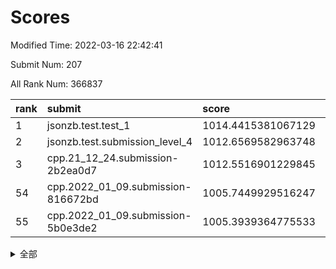 # Scores

Modified Time: 2022-03-16 22:42:41

Submit Num: 207

All Rank Num: 366837

| rank |               submit               |       score        |       sigma        | pk_num |
| :--- | :--------------------------------- | :----------------- | :----------------- | :----- |
| 1    | jsonzb.test.test_1                 | 1014.4415381067129 | 0.8586362439187509 | 7086   |
| 2    | jsonzb.test.submission_level_4     | 1012.6569582963748 | 0.7787289211053983 | 7090   |
| 3    | cpp.21_12_24.submission-2b2ea0d7   | 1012.5516901229845 | 0.7972290819413854 | 7086   |
| 54   | cpp.2022_01_09.submission-816672bd | 1005.7449929516247 | 0.7311674285852584 | 7087   |
| 55   | cpp.2022_01_09.submission-5b0e3de2 | 1005.3939364775533 | 0.7310036149946382 | 7093   |


<details>
<summary>全部</summary>

| rank |                 submit                 |       score        |       sigma        | pk_num |
| :--- | :------------------------------------- | :----------------- | :----------------- | :----- |
| 1    | jsonzb.test.test_1                     | 1014.4415381067129 | 0.8586362439187509 | 7086   |
| 2    | jsonzb.test.submission_level_4         | 1012.6569582963748 | 0.7787289211053983 | 7090   |
| 3    | cpp.21_12_24.submission-2b2ea0d7       | 1012.5516901229845 | 0.7972290819413854 | 7086   |
| 4    | gobigger.level_3.submission_level_3_12 | 1011.8807802166338 | 0.7846612974462874 | 7086   |
| 5    | gobigger.level_3.submission_level_3_23 | 1011.5079160899978 | 0.7508841815656473 | 7086   |
| 6    | gobigger.level_3.submission_level_3_9  | 1011.2696591936436 | 0.7697748257692322 | 7090   |
| 7    | gobigger.level_3.submission_level_3_5  | 1011.0796101524828 | 0.7469079802662448 | 7090   |
| 8    | gobigger.level_3.submission_level_3_10 | 1011.0080248092771 | 0.7955916810193522 | 7087   |
| 9    | gobigger.level_3.submission_level_3_28 | 1010.8505637250968 | 0.7749682814471801 | 7096   |
| 10   | gobigger.level_3.submission_level_3_39 | 1010.8073237378854 | 0.7658830238593375 | 7088   |
| 11   | gobigger.level_3.submission_level_3_35 | 1010.7642061915878 | 0.7637667195974718 | 7084   |
| 12   | gobigger.level_3.submission_level_3_25 | 1010.7309822188313 | 0.7998563787781946 | 7086   |
| 13   | gobigger.level_3.submission_level_3_33 | 1010.7116747058604 | 0.7859186792550161 | 7090   |
| 14   | gobigger.level_3.submission_level_3_45 | 1010.7105790839635 | 0.7493578328337676 | 7085   |
| 15   | gobigger.level_3.submission_level_3_17 | 1010.6647451621631 | 0.7345285227065408 | 7088   |
| 16   | gobigger.level_3.submission_level_3_8  | 1010.520798482665  | 0.7653080216708935 | 7092   |
| 17   | gobigger.level_3.submission_level_3_19 | 1010.5131772471154 | 0.7892102252134429 | 7089   |
| 18   | gobigger.level_3.submission_level_3_30 | 1010.4993972670904 | 0.7995956406130662 | 7089   |
| 19   | gobigger.level_3.submission_level_3_31 | 1010.4731170556464 | 0.7592021465928295 | 7092   |
| 20   | gobigger.level_3.submission_level_3_47 | 1010.4155296046708 | 0.7930734201549515 | 7088   |
| 21   | gobigger.level_3.submission_level_3_3  | 1010.3612050965389 | 0.7831328795769111 | 7087   |
| 22   | gobigger.level_3.submission_level_3_48 | 1010.270972198787  | 0.7788726684106219 | 7089   |
| 23   | gobigger.level_3.submission_level_3_22 | 1010.228066224677  | 0.7485396366598328 | 7086   |
| 24   | gobigger.level_3.submission_level_3_42 | 1010.2256738760858 | 0.7742252163588581 | 7093   |
| 25   | gobigger.level_3.submission_level_3_4  | 1010.1446094776737 | 0.7583205979219643 | 7093   |
| 26   | gobigger.level_3.submission_level_3_24 | 1010.107508966445  | 0.7400626307321466 | 7086   |
| 27   | gobigger.level_3.submission_level_3_27 | 1010.0868233956719 | 0.7720503839072246 | 7087   |
| 28   | gobigger.level_3.submission_level_3_13 | 1010.0743817216859 | 0.7524594225015759 | 7090   |
| 29   | gobigger.level_3.submission_level_3_7  | 1010.0302704862445 | 0.7743720096965301 | 7089   |
| 30   | gobigger.level_3.submission_level_3_26 | 1010.0003937583637 | 0.7532223968299476 | 7090   |
| 31   | gobigger.level_3.submission_level_3_14 | 1009.9560415517266 | 0.7516238982349509 | 7091   |
| 32   | gobigger.level_3.submission_level_3_11 | 1009.923185230701  | 0.764821343238571  | 7086   |
| 33   | gobigger.level_3.submission_level_3_38 | 1009.8528946439234 | 0.7498383335742255 | 7091   |
| 34   | gobigger.level_3.submission_level_3_6  | 1009.8305045929073 | 0.7595782876356207 | 7086   |
| 35   | gobigger.level_3.submission_level_3_18 | 1009.7922115933849 | 0.7508912203801535 | 7094   |
| 36   | gobigger.level_3.submission_level_3_21 | 1009.7474231214585 | 0.7288401969500138 | 7083   |
| 37   | gobigger.level_3.submission_level_3_34 | 1009.7360407885346 | 0.7444120546959919 | 7088   |
| 38   | gobigger.level_3.submission_level_3_44 | 1009.7083670461359 | 0.7371149232400462 | 7092   |
| 39   | gobigger.level_3.submission_level_3_15 | 1009.6917858878157 | 0.7619580930710665 | 7091   |
| 40   | gobigger.level_3.submission_level_3_2  | 1009.6614294709761 | 0.7452522271561393 | 7088   |
| 41   | gobigger.level_3.submission_level_3_20 | 1009.4571101842556 | 0.7454531230659466 | 7090   |
| 42   | gobigger.level_3.submission_level_3_16 | 1009.2724992317727 | 0.7603931798974648 | 7089   |
| 43   | gobigger.level_3.submission_level_3_37 | 1009.2534028721769 | 0.758965967412491  | 7092   |
| 44   | gobigger.level_3.submission_level_3_41 | 1009.2473728310371 | 0.755225508038321  | 7089   |
| 45   | gobigger.level_3.submission_level_3_1  | 1009.1346641919623 | 0.7518005603989686 | 7088   |
| 46   | gobigger.level_3.submission_level_3_29 | 1009.0461094149284 | 0.7453098153074075 | 7085   |
| 47   | gobigger.level_3.submission_level_3_46 | 1009.0216004424418 | 0.7206720446221128 | 7089   |
| 48   | gobigger.level_3.submission_level_3_40 | 1008.6799908619022 | 0.7393143536178548 | 7085   |
| 49   | gobigger.level_3.submission_level_3_49 | 1008.6240014791701 | 0.7447765466699791 | 7089   |
| 50   | gobigger.level_3.submission_level_3_0  | 1008.4519555515351 | 0.7436929860056507 | 7090   |
| 51   | gobigger.level_3.submission_level_3_36 | 1008.4325059999213 | 0.7499501281756793 | 7084   |
| 52   | gobigger.level_3.submission_level_3_32 | 1008.3924400674463 | 0.7362339863820531 | 7092   |
| 53   | gobigger.level_3.submission_level_3_43 | 1008.3471699021923 | 0.7353543265586984 | 7082   |
| 54   | cpp.2022_01_09.submission-816672bd     | 1005.7449929516247 | 0.7311674285852584 | 7087   |
| 55   | cpp.2022_01_09.submission-5b0e3de2     | 1005.3939364775533 | 0.7310036149946382 | 7093   |
| 56   | gobigger.level_1.submission_level_1_38 | 1004.7874055801652 | 0.7322562415165407 | 7085   |
| 57   | gobigger.level_1.submission_level_1_18 | 1004.6658067820367 | 0.722934071825431  | 7089   |
| 58   | gobigger.level_1.submission_level_1_28 | 1004.6180768301072 | 0.7098225067816311 | 7087   |
| 59   | gobigger.level_1.submission_level_1_42 | 1004.5778862855302 | 0.7125884691756259 | 7085   |
| 60   | gobigger.level_1.submission_level_1_43 | 1004.4151039541047 | 0.7173376393607761 | 7088   |
| 61   | gobigger.level_1.submission_level_1_47 | 1004.3831795815778 | 0.7235932808949169 | 7090   |
| 62   | gobigger.level_1.submission_level_1_29 | 1004.1033837454836 | 0.721137245672958  | 7088   |
| 63   | gobigger.level_1.submission_level_1_41 | 1004.0972708051161 | 0.7199020757235922 | 7089   |
| 64   | gobigger.level_1.submission_level_1_6  | 1004.0433073297094 | 0.7161116208872617 | 7087   |
| 65   | gobigger.level_1.submission_level_1_36 | 1003.975398908555  | 0.7167109503768255 | 7089   |
| 66   | gobigger.level_1.submission_level_1_15 | 1003.8112750919545 | 0.7164125020047591 | 7087   |
| 67   | gobigger.level_1.submission_level_1_39 | 1003.8066059235463 | 0.7154755061719348 | 7088   |
| 68   | gobigger.level_1.submission_level_1_1  | 1003.7866214580504 | 0.7246279826199274 | 7084   |
| 69   | gobigger.level_1.submission_level_1_31 | 1003.7564937871276 | 0.7124285168200692 | 7083   |
| 70   | gobigger.level_1.submission_level_1_34 | 1003.7323736989714 | 0.7185852897252512 | 7083   |
| 71   | gobigger.level_1.submission_level_1_12 | 1003.7097006005953 | 0.7252291602871656 | 7092   |
| 72   | gobigger.level_1.submission_level_1_26 | 1003.7072658701642 | 0.7217198498080344 | 7089   |
| 73   | gobigger.level_1.submission_level_1_11 | 1003.6816915612766 | 0.7120235996315257 | 7092   |
| 74   | gobigger.level_1.submission_level_1_46 | 1003.6465361623627 | 0.7281771888844067 | 7089   |
| 75   | gobigger.level_1.submission_level_1_45 | 1003.6386152409846 | 0.7239452465169295 | 7091   |
| 76   | gobigger.level_1.submission_level_1_37 | 1003.6136748817925 | 0.7181597503114877 | 7093   |
| 77   | gobigger.level_1.submission_level_1_21 | 1003.5982602074677 | 0.7124534692203665 | 7089   |
| 78   | gobigger.level_1.submission_level_1_3  | 1003.4997183300195 | 0.7270446611365428 | 7088   |
| 79   | gobigger.level_1.submission_level_1_27 | 1003.4869389033848 | 0.7177575323455971 | 7080   |
| 80   | gobigger.level_1.submission_level_1_22 | 1003.4645506953423 | 0.7107306835024778 | 7090   |
| 81   | gobigger.level_1.submission_level_1_20 | 1003.3772125288758 | 0.7154839647404105 | 7087   |
| 82   | gobigger.level_1.submission_level_1_10 | 1003.376308731011  | 0.7118852783759309 | 7089   |
| 83   | gobigger.level_1.submission_level_1_14 | 1003.1852135749705 | 0.7153473681394024 | 7092   |
| 84   | gobigger.level_1.submission_level_1_24 | 1003.1811784728351 | 0.7201457554609241 | 7087   |
| 85   | gobigger.level_1.submission_level_1_5  | 1003.1551372829623 | 0.7047253089739423 | 7082   |
| 86   | gobigger.level_1.submission_level_1_8  | 1003.0460250824685 | 0.7162340609620569 | 7088   |
| 87   | gobigger.level_1.submission_level_1_19 | 1003.0456988900277 | 0.7165314087861926 | 7096   |
| 88   | gobigger.level_1.submission_level_1_2  | 1002.9333892948698 | 0.7219817714652682 | 7083   |
| 89   | gobigger.level_1.submission_level_1_44 | 1002.9079285674637 | 0.7173139379012505 | 7094   |
| 90   | gobigger.level_1.submission_level_1_7  | 1002.8922779491836 | 0.7120722388709256 | 7083   |
| 91   | gobigger.level_1.submission_level_1_9  | 1002.8776925764524 | 0.7192573736885907 | 7091   |
| 92   | gobigger.level_1.submission_level_1_48 | 1002.838010909439  | 0.7204061503619242 | 7087   |
| 93   | gobigger.level_1.submission_level_1_35 | 1002.8268596836004 | 0.7115172622076966 | 7092   |
| 94   | gobigger.level_1.submission_level_1_17 | 1002.8143779763907 | 0.717143113953807  | 7092   |
| 95   | gobigger.level_1.submission_level_1_16 | 1002.7475187231938 | 0.713901183121018  | 7089   |
| 96   | gobigger.level_1.submission_level_1_40 | 1002.7027722739962 | 0.7133726679404102 | 7085   |
| 97   | gobigger.level_1.submission_level_1_49 | 1002.5632305809125 | 0.7172597359325867 | 7088   |
| 98   | gobigger.level_1.submission_level_1_33 | 1002.5581756125038 | 0.7190507163293756 | 7088   |
| 99   | gobigger.level_1.submission_level_1_25 | 1002.4472494616456 | 0.7338473008756269 | 7089   |
| 100  | gobigger.level_1.submission_level_1_30 | 1002.4362619774718 | 0.708649329315195  | 7089   |
| 101  | gobigger.level_1.submission_level_1_23 | 1002.393637209544  | 0.7033860617074552 | 7093   |
| 102  | gobigger.level_1.submission_level_1_13 | 1002.0654054303945 | 0.6974963436902787 | 7086   |
| 103  | gobigger.level_1.submission_level_1_0  | 1002.0570404056583 | 0.712452168698004  | 7088   |
| 104  | gobigger.level_1.submission_level_1_32 | 1001.9969817025974 | 0.7051145252254967 | 7087   |
| 105  | gobigger.level_1.submission_level_1_4  | 1001.8930160679637 | 0.7071217883777825 | 7085   |
| 106  | gobigger.random.submission_random_10   | 997.1568168553296  | 0.6963724399828427 | 7090   |
| 107  | gobigger.random.submission_random_17   | 996.9010221058621  | 0.706444627077892  | 7088   |
| 108  | gobigger.random.submission_random_45   | 996.8854485927409  | 0.7077868254523737 | 7088   |
| 109  | gobigger.random.submission_random_44   | 996.8773777408936  | 0.7124160930740014 | 7088   |
| 110  | gobigger.random.submission_random_36   | 996.8684788012342  | 0.7072070809739894 | 7087   |
| 111  | gobigger.random.submission_random_26   | 996.8579322664735  | 0.7201773784680954 | 7089   |
| 112  | gobigger.random.submission_random_28   | 996.7322731912273  | 0.7096079702797781 | 7085   |
| 113  | gobigger.random.submission_random_30   | 996.726234733902   | 0.6996359118259182 | 7085   |
| 114  | gobigger.random.submission_random_48   | 996.6248692707298  | 0.7152522089459191 | 7091   |
| 115  | gobigger.random.submission_random_34   | 996.5993482136139  | 0.6977988530428932 | 7086   |
| 116  | gobigger.random.submission_random_37   | 996.5581795842651  | 0.7116646865769166 | 7086   |
| 117  | gobigger.random.submission_random_22   | 996.4834842965976  | 0.6942690163056614 | 7091   |
| 118  | gobigger.random.submission_random_47   | 996.4809112941025  | 0.6939211407748429 | 7090   |
| 119  | gobigger.random.submission_random_16   | 996.4660218410149  | 0.7074122840651184 | 7092   |
| 120  | gobigger.random.submission_random_8    | 996.3553415023688  | 0.7134508384780208 | 7093   |
| 121  | gobigger.random.submission_random_29   | 996.3286322717865  | 0.7153686610693372 | 7094   |
| 122  | gobigger.random.submission_random_46   | 996.2790034111532  | 0.697973116153367  | 7090   |
| 123  | gobigger.random.submission_random_18   | 996.2665976856903  | 0.7211056992589188 | 7092   |
| 124  | gobigger.random.submission_random_41   | 996.1297596126237  | 0.7191923081354691 | 7090   |
| 125  | gobigger.random.submission_random_1    | 996.1171229139388  | 0.7121672063384917 | 7088   |
| 126  | gobigger.random.submission_random_21   | 996.0350684710052  | 0.7087125059862468 | 7090   |
| 127  | gobigger.random.submission_random_43   | 996.0154198383464  | 0.715013832402023  | 7088   |
| 128  | gobigger.random.submission_random_14   | 996.0116826710816  | 0.702863025618491  | 7093   |
| 129  | gobigger.random.submission_random_24   | 995.9148788149773  | 0.7203274360404456 | 7095   |
| 130  | gobigger.random.submission_random_5    | 995.8071629764962  | 0.7186663095109785 | 7086   |
| 131  | gobigger.random.submission_random_31   | 995.8032733295477  | 0.7104422932333638 | 7086   |
| 132  | gobigger.random.submission_random_2    | 995.734418911319   | 0.6992257149460525 | 7089   |
| 133  | gobigger.random.submission_random_4    | 995.7333505254733  | 0.7202183185920343 | 7083   |
| 134  | gobigger.random.submission_random_38   | 995.7142642871867  | 0.7148020402667601 | 7090   |
| 135  | gobigger.random.submission_random_25   | 995.6770978747222  | 0.7244970057309873 | 7094   |
| 136  | gobigger.random.submission_random_49   | 995.6742477992823  | 0.7060951555454726 | 7088   |
| 137  | gobigger.random.submission_random_40   | 995.607995017545   | 0.7104372558636367 | 7088   |
| 138  | gobigger.random.submission_random_7    | 995.5621555537493  | 0.7016692714087932 | 7090   |
| 139  | gobigger.random.submission_random_6    | 995.4962292072928  | 0.7221973120588397 | 7085   |
| 140  | gobigger.random.submission_random_23   | 995.4935844522357  | 0.7214747140396433 | 7090   |
| 141  | gobigger.random.submission_random_3    | 995.4723285599729  | 0.715085353496457  | 7091   |
| 142  | gobigger.random.submission_random_12   | 995.388820989916   | 0.7208016928413442 | 7090   |
| 143  | gobigger.random.submission_random_32   | 995.2832230913333  | 0.7178564112291388 | 7086   |
| 144  | gobigger.random.submission_random_42   | 995.2710984311615  | 0.7118585454161142 | 7089   |
| 145  | gobigger.random.submission_random_20   | 995.2602910903468  | 0.7221778527326611 | 7091   |
| 146  | gobigger.random.submission_random_11   | 995.2452449612739  | 0.7086277376647995 | 7085   |
| 147  | gobigger.random.submission_random_19   | 995.0754853262457  | 0.7094982944849354 | 7093   |
| 148  | gobigger.random.submission_random_13   | 995.0542037156945  | 0.7177178851808392 | 7087   |
| 149  | gobigger.random.submission_random_35   | 994.9815582703005  | 0.7204531027687606 | 7085   |
| 150  | gobigger.random.submission_random_27   | 994.9671477905902  | 0.6997816297040969 | 7088   |
| 151  | gobigger.random.submission_random_33   | 994.9431746070514  | 0.728693852220284  | 7088   |
| 152  | gobigger.random.submission_random_0    | 994.8679050241799  | 0.721410325167509  | 7087   |
| 153  | gobigger.random.submission_random_15   | 994.7722735995761  | 0.718157122257814  | 7092   |
| 154  | gobigger.random.submission_random_9    | 994.3555237359061  | 0.7278539506106636 | 7090   |
| 155  | gobigger.level_2.submission_level_2_14 | 994.3126190178539  | 0.7399003708497255 | 7094   |
| 156  | gobigger.random.submission_random_39   | 994.1182968429728  | 0.7009793661819749 | 7087   |
| 157  | gobigger.level_2.submission_level_2_48 | 993.9130121052384  | 0.7338395459402778 | 7091   |
| 158  | gobigger.level_2.submission_level_2_12 | 993.6033681800361  | 0.7391602191368365 | 7087   |
| 159  | gobigger.level_2.submission_level_2_22 | 993.5237540289153  | 0.7417995945616134 | 7089   |
| 160  | gobigger.level_2.submission_level_2_24 | 993.4827135303746  | 0.7338956881740908 | 7095   |
| 161  | gobigger.level_2.submission_level_2_35 | 993.0920518099042  | 0.7256786454305372 | 7091   |
| 162  | gobigger.level_2.submission_level_2_40 | 993.0804407872779  | 0.7370769356076523 | 7089   |
| 163  | gobigger.level_2.submission_level_2_29 | 993.0798775687712  | 0.741675042151319  | 7091   |
| 164  | gobigger.level_2.submission_level_2_41 | 993.0386921149166  | 0.7157462241242923 | 7089   |
| 165  | gobigger.level_2.submission_level_2_44 | 993.0159347404235  | 0.7456584805110501 | 7086   |
| 166  | gobigger.level_2.submission_level_2_23 | 992.9051853714597  | 0.738715244920893  | 7090   |
| 167  | gobigger.level_2.submission_level_2_13 | 992.8207947845857  | 0.7329220874886542 | 7088   |
| 168  | gobigger.level_2.submission_level_2_7  | 992.7413330488118  | 0.7539967374263232 | 7090   |
| 169  | gobigger.level_2.submission_level_2_4  | 992.7410758409452  | 0.7269745424074618 | 7088   |
| 170  | gobigger.level_2.submission_level_2_45 | 992.7213877558257  | 0.7336942842258876 | 7093   |
| 171  | gobigger.level_2.submission_level_2_21 | 992.705404744793   | 0.7263820351428167 | 7088   |
| 172  | gobigger.level_2.submission_level_2_18 | 992.6938450171959  | 0.7380819580154081 | 7086   |
| 173  | gobigger.level_2.submission_level_2_5  | 992.5943828914235  | 0.7255719559593777 | 7088   |
| 174  | gobigger.level_2.submission_level_2_32 | 992.5240450962673  | 0.7394809372174074 | 7091   |
| 175  | gobigger.level_2.submission_level_2_37 | 992.5066097909429  | 0.7370548103335948 | 7088   |
| 176  | gobigger.level_2.submission_level_2_20 | 992.5051231723446  | 0.7377602262867125 | 7086   |
| 177  | gobigger.level_2.submission_level_2_15 | 992.443848976541   | 0.7467046544782271 | 7090   |
| 178  | gobigger.level_2.submission_level_2_39 | 992.4395228286837  | 0.7534987031928742 | 7090   |
| 179  | gobigger.level_2.submission_level_2_3  | 992.3622990291452  | 0.7441449710082652 | 7090   |
| 180  | gobigger.level_2.submission_level_2_19 | 992.2915524721333  | 0.7444271737287113 | 7091   |
| 181  | gobigger.level_2.submission_level_2_9  | 992.2787610982456  | 0.7353579741962143 | 7088   |
| 182  | gobigger.level_2.submission_level_2_42 | 992.1972054884648  | 0.7383250343271206 | 7091   |
| 183  | gobigger.level_2.submission_level_2_16 | 992.1419971668621  | 0.7755274218436332 | 7091   |
| 184  | gobigger.level_2.submission_level_2_10 | 992.0540532006933  | 0.7472990102363898 | 7086   |
| 185  | gobigger.level_2.submission_level_2_11 | 991.9857327472222  | 0.7459327378586768 | 7087   |
| 186  | gobigger.level_2.submission_level_2_38 | 991.9063664155098  | 0.7290918683208693 | 7093   |
| 187  | gobigger.level_2.submission_level_2_6  | 991.8380251325023  | 0.7453098128468458 | 7090   |
| 188  | gobigger.level_2.submission_level_2_33 | 991.7952514766731  | 0.7449977672685881 | 7090   |
| 189  | gobigger.level_2.submission_level_2_0  | 991.7688555379822  | 0.7632837528713733 | 7084   |
| 190  | gobigger.level_2.submission_level_2_46 | 991.7191180031274  | 0.7392101006769429 | 7094   |
| 191  | gobigger.level_2.submission_level_2_26 | 991.6619776530931  | 0.753774635443698  | 7087   |
| 192  | gobigger.level_2.submission_level_2_31 | 991.6291375624722  | 0.7544768850135017 | 7092   |
| 193  | gobigger.level_2.submission_level_2_43 | 991.5738259512991  | 0.73775998074544   | 7092   |
| 194  | gobigger.level_2.submission_level_2_30 | 991.5659650535375  | 0.7426887574635889 | 7093   |
| 195  | gobigger.level_2.submission_level_2_36 | 991.5430701674132  | 0.7620331585844801 | 7089   |
| 196  | gobigger.level_2.submission_level_2_49 | 991.4880607186923  | 0.7514281806014868 | 7087   |
| 197  | gobigger.level_2.submission_level_2_27 | 991.436246744423   | 0.7446185469920464 | 7085   |
| 198  | gobigger.level_2.submission_level_2_47 | 991.3393306649582  | 0.7502643435790883 | 7089   |
| 199  | gobigger.level_2.submission_level_2_8  | 991.2754899730865  | 0.7553618396643651 | 7083   |
| 200  | gobigger.level_2.submission_level_2_25 | 990.8121917576062  | 0.7535563265551087 | 7088   |
| 201  | gobigger.level_2.submission_level_2_2  | 990.4298772298264  | 0.7444500616261586 | 7085   |
| 202  | gobigger.level_2.submission_level_2_28 | 990.3854061259108  | 0.7672570394283064 | 7090   |
| 203  | gobigger.level_2.submission_level_2_17 | 990.3498006764746  | 0.7488301459064943 | 7087   |
| 204  | gobigger.level_2.submission_level_2_1  | 990.028240685605   | 0.7626256652536413 | 7086   |
| 205  | gobigger.level_2.submission_level_2_34 | 989.8488978700198  | 0.7731593024749362 | 7086   |
| 206  | gobigger.none.submission_none_0        | 977.9634507096957  | 1.2566337145679878 | 7091   |
| 207  | gobigger.none.submission_none_1        | 973.6703322934488  | 1.7578514911026226 | 7084   |

</details>